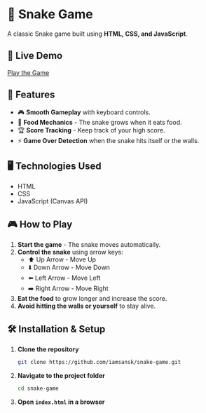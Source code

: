 # 🐍 Snake Game

A classic Snake game built using **HTML, CSS, and JavaScript**.

## 🚀 Live Demo
[Play the Game](https://iamsansk.github.io/snake-game/) 

## 📌 Features
- 🎮 **Smooth Gameplay** with keyboard controls.
- 🍏 **Food Mechanics** - The snake grows when it eats food.
- 🏆 **Score Tracking** - Keep track of your high score.
- ⚡ **Game Over Detection** when the snake hits itself or the walls.

## 🖥️ Technologies Used
- HTML
- CSS
- JavaScript (Canvas API)

## 🎮 How to Play
1. **Start the game** - The snake moves automatically.
2. **Control the snake** using arrow keys:
   - ⬆️ Up Arrow - Move Up
   - ⬇️ Down Arrow - Move Down
   - ⬅️ Left Arrow - Move Left
   - ➡️ Right Arrow - Move Right
3. **Eat the food** to grow longer and increase the score.
4. **Avoid hitting the walls or yourself** to stay alive.

## 🛠️ Installation & Setup
1. **Clone the repository**
   ```bash
   git clone https://github.com/iamsansk/snake-game.git
   ```
2. **Navigate to the project folder**
   ```bash
   cd snake-game
   ```
3. **Open `index.html` in a browser**

